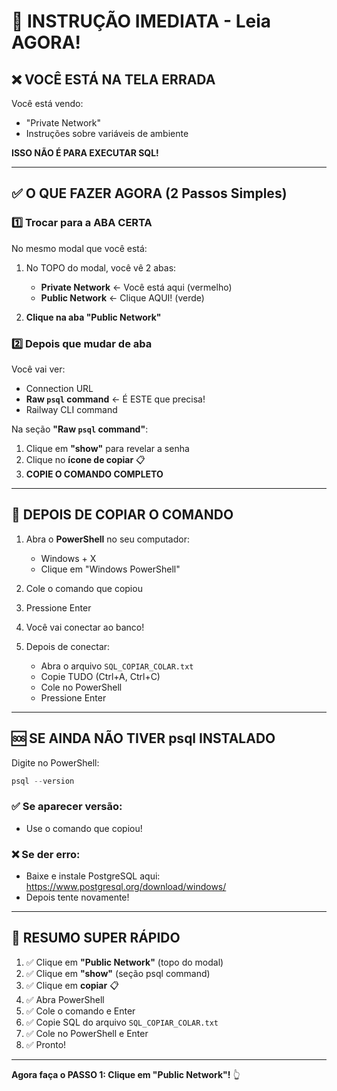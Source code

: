 # 🎯 INSTRUÇÃO IMEDIATA - Leia AGORA!

## ❌ VOCÊ ESTÁ NA TELA ERRADA

Você está vendo:
- "Private Network"
- Instruções sobre variáveis de ambiente

**ISSO NÃO É PARA EXECUTAR SQL!**

---

## ✅ O QUE FAZER AGORA (2 Passos Simples)

### 1️⃣ Trocar para a ABA CERTA

No mesmo modal que você está:

1. No TOPO do modal, você vê 2 abas:
   - **Private Network** ← Você está aqui (vermelho)
   - **Public Network** ← Clique AQUI! (verde)

2. **Clique na aba "Public Network"**

### 2️⃣ Depois que mudar de aba

Você vai ver:
- Connection URL
- **Raw `psql` command** ← É ESTE que precisa!
- Railway CLI command

Na seção **"Raw `psql` command"**:
1. Clique em **"show"** para revelar a senha
2. Clique no **ícone de copiar** 📋
3. **COPIE O COMANDO COMPLETO**

---

## 📝 DEPOIS DE COPIAR O COMANDO

1. Abra o **PowerShell** no seu computador:
   - Windows + X
   - Clique em "Windows PowerShell"

2. Cole o comando que copiou
3. Pressione Enter
4. Você vai conectar ao banco!

5. Depois de conectar:
   - Abra o arquivo `SQL_COPIAR_COLAR.txt`
   - Copie TUDO (Ctrl+A, Ctrl+C)
   - Cole no PowerShell
   - Pressione Enter

---

## 🆘 SE AINDA NÃO TIVER psql INSTALADO

Digite no PowerShell:
```powershell
psql --version
```

### ✅ Se aparecer versão:
- Use o comando que copiou!

### ❌ Se der erro:
- Baixe e instale PostgreSQL aqui: https://www.postgresql.org/download/windows/
- Depois tente novamente!

---

## 🎯 RESUMO SUPER RÁPIDO

1. ✅ Clique em **"Public Network"** (topo do modal)
2. ✅ Clique em **"show"** (seção psql command)
3. ✅ Clique em **copiar** 📋
4. ✅ Abra PowerShell
5. ✅ Cole o comando e Enter
6. ✅ Copie SQL do arquivo `SQL_COPIAR_COLAR.txt`
7. ✅ Cole no PowerShell e Enter
8. ✅ Pronto!

---

**Agora faça o PASSO 1: Clique em "Public Network"!** 👆

